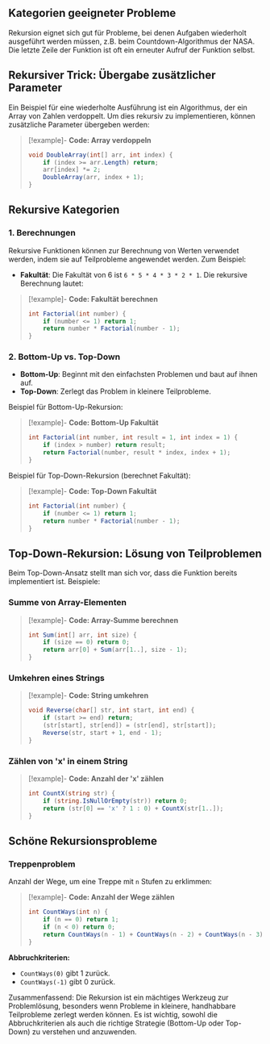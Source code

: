 ## Kategorien geeigneter Probleme

Rekursion eignet sich gut für Probleme, bei denen Aufgaben wiederholt ausgeführt werden müssen, z.B. beim Countdown-Algorithmus der NASA. Die letzte Zeile der Funktion ist oft ein erneuter Aufruf der Funktion selbst.

## Rekursiver Trick: Übergabe zusätzlicher Parameter

Ein Beispiel für eine wiederholte Ausführung ist ein Algorithmus, der ein Array von Zahlen verdoppelt. Um dies rekursiv zu implementieren, können zusätzliche Parameter übergeben werden:

>[!example]- **Code: Array verdoppeln**
>
> ```csharp
> void DoubleArray(int[] arr, int index) {
>     if (index >= arr.Length) return;
>     arr[index] *= 2;
>     DoubleArray(arr, index + 1);
> }
> ```

## Rekursive Kategorien

### 1. Berechnungen

Rekursive Funktionen können zur Berechnung von Werten verwendet werden, indem sie auf Teilprobleme angewendet werden. Zum Beispiel:

- **Fakultät**: Die Fakultät von 6 ist `6 * 5 * 4 * 3 * 2 * 1`. Die rekursive Berechnung lautet:

>[!example]- **Code: Fakultät berechnen**
>
> ```csharp
> int Factorial(int number) {
>     if (number <= 1) return 1;
>     return number * Factorial(number - 1);
> }
> ```

### 2. Bottom-Up vs. Top-Down

- **Bottom-Up**: Beginnt mit den einfachsten Problemen und baut auf ihnen auf.
- **Top-Down**: Zerlegt das Problem in kleinere Teilprobleme.

Beispiel für Bottom-Up-Rekursion:

>[!example]- **Code: Bottom-Up Fakultät**
>
> ```csharp
> int Factorial(int number, int result = 1, int index = 1) {
>     if (index > number) return result;
>     return Factorial(number, result * index, index + 1);
> }
> ```

Beispiel für Top-Down-Rekursion (berechnet Fakultät):

>[!example]- **Code: Top-Down Fakultät**
>
> ```csharp
> int Factorial(int number) {
>     if (number <= 1) return 1;
>     return number * Factorial(number - 1);
> }
> ```

## Top-Down-Rekursion: Lösung von Teilproblemen

Beim Top-Down-Ansatz stellt man sich vor, dass die Funktion bereits implementiert ist. Beispiele:

### Summe von Array-Elementen

>[!example]- **Code: Array-Summe berechnen**
>
> ```csharp
> int Sum(int[] arr, int size) {
>     if (size == 0) return 0;
>     return arr[0] + Sum(arr[1..], size - 1);
> }
> ```

### Umkehren eines Strings

>[!example]- **Code: String umkehren**
> ```csharp
> void Reverse(char[] str, int start, int end) {
>     if (start >= end) return;
>     (str[start], str[end]) = (str[end], str[start]);
>     Reverse(str, start + 1, end - 1);
> }
> ```

### Zählen von 'x' in einem String

>[!example]- **Code: Anzahl der 'x' zählen**
> ```csharp
> int CountX(string str) {
>     if (string.IsNullOrEmpty(str)) return 0;
>     return (str[0] == 'x' ? 1 : 0) + CountX(str[1..]);
> }
> ```

## Schöne Rekursionsprobleme

### Treppenproblem

Anzahl der Wege, um eine Treppe mit `n` Stufen zu erklimmen:

>[!example]- **Code: Anzahl der Wege zählen**
>
> ```csharp
> int CountWays(int n) {
>     if (n == 0) return 1;
>     if (n < 0) return 0;
>     return CountWays(n - 1) + CountWays(n - 2) + CountWays(n - 3);
> }
> ```

**Abbruchkriterien:**

- `CountWays(0)` gibt 1 zurück.
- `CountWays(-1)` gibt 0 zurück.

Zusammenfassend: Die Rekursion ist ein mächtiges Werkzeug zur Problemlösung, besonders wenn Probleme in kleinere, handhabbare Teilprobleme zerlegt werden können. Es ist wichtig, sowohl die Abbruchkriterien als auch die richtige Strategie (Bottom-Up oder Top-Down) zu verstehen und anzuwenden.
